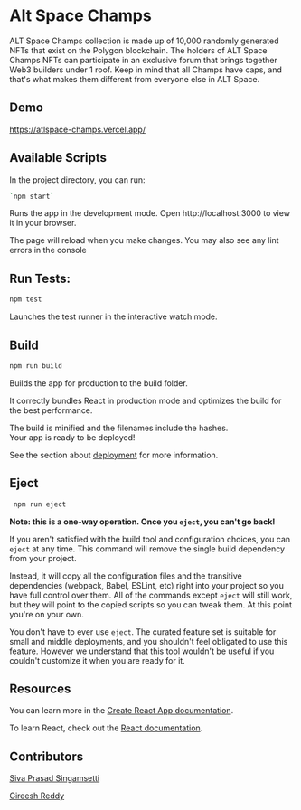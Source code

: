 # Alt Space Champs

ALT Space Champs collection is made up of 10,000 randomly generated NFTs that exist on the Polygon blockchain. The holders of ALT Space Champs NFTs can participate in an exclusive forum that brings together Web3 builders under 1 roof. Keep in mind that all Champs have caps, and that's what makes them different from everyone else in ALT Space.

## Demo

https://atlspace-champs.vercel.app/

## Available Scripts

In the project directory, you can run:

```bash
`npm start`

```

Runs the app in the development mode. Open http://localhost:3000 to view it in your browser.

The page will reload when you make changes. You may also see any lint errors in the console

## Run Tests:

```bash
npm test
```

Launches the test runner in the interactive watch mode.

## Build

```bash
npm run build
```

Builds the app for production to the build folder.

It correctly bundles React in production mode and optimizes the build for the best performance.

The build is minified and the filenames include the hashes.\
Your app is ready to be deployed!

See the section about [deployment](https://facebook.github.io/create-react-app/docs/deployment) for more information.

## Eject

```bash
 npm run eject
```

**Note: this is a one-way operation. Once you `eject`, you can't go back!**

If you aren't satisfied with the build tool and configuration choices, you can `eject` at any time. This command will remove the single build dependency from your project.

Instead, it will copy all the configuration files and the transitive dependencies (webpack, Babel, ESLint, etc) right into your project so you have full control over them. All of the commands except `eject` will still work, but they will point to the copied scripts so you can tweak them. At this point you're on your own.

You don't have to ever use `eject`. The curated feature set is suitable for small and middle deployments, and you shouldn't feel obligated to use this feature. However we understand that this tool wouldn't be useful if you couldn't customize it when you are ready for it.

## Resources

You can learn more in the [Create React App documentation](https://facebook.github.io/create-react-app/docs/getting-started).

To learn React, check out the [React documentation](https://reactjs.org/).

## Contributors

[Siva Prasad Singamsetti](https://github.com/singamsetti-siva-prasad)

[Gireesh Reddy](https://github.com/Gireeshbd)
